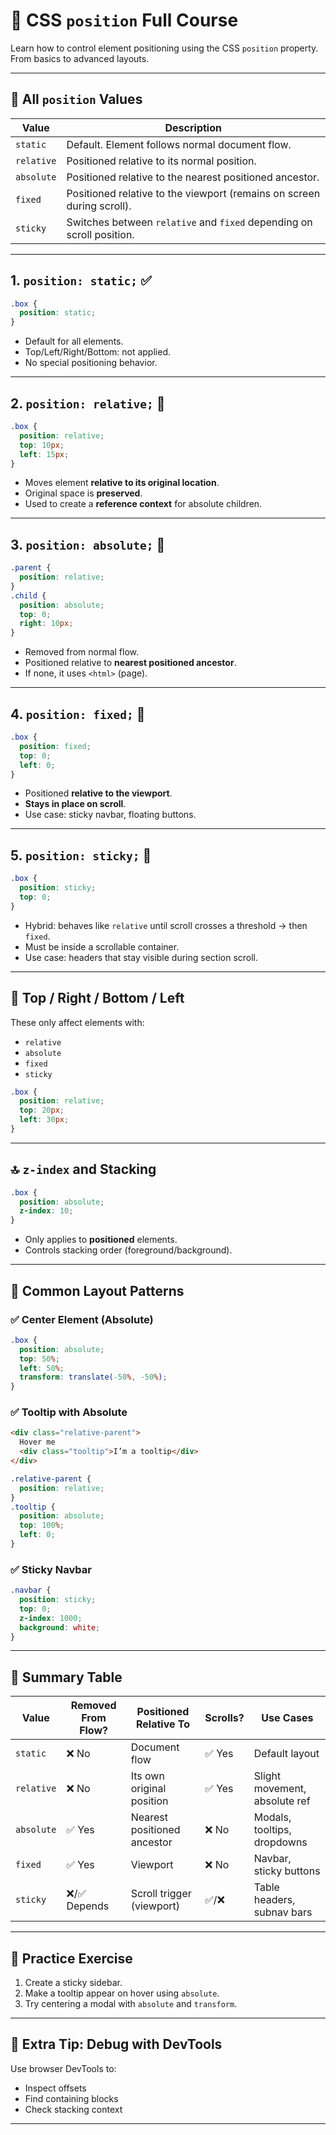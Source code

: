 # 🎯 CSS `position` Full Course

Learn how to control element positioning using the CSS `position` property. From basics to advanced layouts.

---

## 🔢 All `position` Values

| Value      | Description                                                            |
| ---------- | ---------------------------------------------------------------------- |
| `static`   | Default. Element follows normal document flow.                         |
| `relative` | Positioned relative to its normal position.                            |
| `absolute` | Positioned relative to the nearest positioned ancestor.                |
| `fixed`    | Positioned relative to the viewport (remains on screen during scroll). |
| `sticky`   | Switches between `relative` and `fixed` depending on scroll position.  |

---

## 1. `position: static;` ✅

```css
.box {
  position: static;
}
```

- Default for all elements.
- Top/Left/Right/Bottom: not applied.
- No special positioning behavior.

---

## 2. `position: relative;` 🧭

```css
.box {
  position: relative;
  top: 10px;
  left: 15px;
}
```

- Moves element **relative to its original location**.
- Original space is **preserved**.
- Used to create a **reference context** for absolute children.

---

## 3. `position: absolute;` 🚀

```css
.parent {
  position: relative;
}
.child {
  position: absolute;
  top: 0;
  right: 10px;
}
```

- Removed from normal flow.
- Positioned relative to **nearest positioned ancestor**.
- If none, it uses `<html>` (page).

---

## 4. `position: fixed;` 📌

```css
.box {
  position: fixed;
  top: 0;
  left: 0;
}
```

- Positioned **relative to the viewport**.
- **Stays in place on scroll**.
- Use case: sticky navbar, floating buttons.

---

## 5. `position: sticky;` 🧷

```css
.box {
  position: sticky;
  top: 0;
}
```

- Hybrid: behaves like `relative` until scroll crosses a threshold → then `fixed`.
- Must be inside a scrollable container.
- Use case: headers that stay visible during section scroll.

---

## 🔂 Top / Right / Bottom / Left

These only affect elements with:

- `relative`
- `absolute`
- `fixed`
- `sticky`

```css
.box {
  position: relative;
  top: 20px;
  left: 30px;
}
```

---

## 🔝 `z-index` and Stacking

```css
.box {
  position: absolute;
  z-index: 10;
}
```

- Only applies to **positioned** elements.
- Controls stacking order (foreground/background).

---

## 🧰 Common Layout Patterns

### ✅ Center Element (Absolute)

```css
.box {
  position: absolute;
  top: 50%;
  left: 50%;
  transform: translate(-50%, -50%);
}
```

### ✅ Tooltip with Absolute

```html
<div class="relative-parent">
  Hover me
  <div class="tooltip">I’m a tooltip</div>
</div>
```

```css
.relative-parent {
  position: relative;
}
.tooltip {
  position: absolute;
  top: 100%;
  left: 0;
}
```

### ✅ Sticky Navbar

```css
.navbar {
  position: sticky;
  top: 0;
  z-index: 1000;
  background: white;
}
```

---

## 🧠 Summary Table

| Value      | Removed From Flow? | Positioned Relative To      | Scrolls? | Use Cases                     |
| ---------- | ------------------ | --------------------------- | -------- | ----------------------------- |
| `static`   | ❌ No              | Document flow               | ✅ Yes   | Default layout                |
| `relative` | ❌ No              | Its own original position   | ✅ Yes   | Slight movement, absolute ref |
| `absolute` | ✅ Yes             | Nearest positioned ancestor | ❌ No    | Modals, tooltips, dropdowns   |
| `fixed`    | ✅ Yes             | Viewport                    | ❌ No    | Navbar, sticky buttons        |
| `sticky`   | ❌/✅ Depends      | Scroll trigger (viewport)   | ✅/❌    | Table headers, subnav bars    |

---

## 🧪 Practice Exercise

1. Create a sticky sidebar.
2. Make a tooltip appear on hover using `absolute`.
3. Try centering a modal with `absolute` and `transform`.

---

## 📎 Extra Tip: Debug with DevTools

Use browser DevTools to:

- Inspect offsets
- Find containing blocks
- Check stacking context

---
